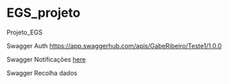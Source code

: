 # EGS_projeto
Projeto_EGS


Swagger Auth
https://app.swaggerhub.com/apis/GabeRibeiro/Teste1/1.0.0

Swagger Notificações [here](./notification_service/docs/api.yaml)


Swagger Recolha dados
